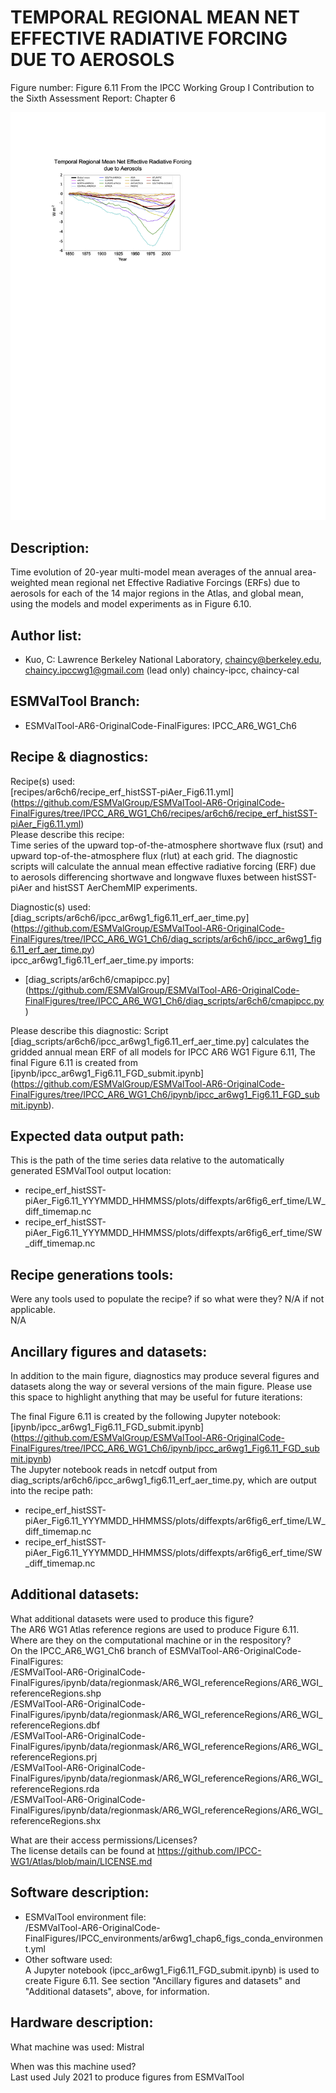 
TEMPORAL REGIONAL MEAN NET EFFECTIVE RADIATIVE FORCING DUE TO AEROSOLS
============

Figure number: Figure 6.11
From the IPCC Working Group I Contribution to the Sixth Assessment Report: Chapter 6

![Figure 6.11](../images/ar6_wg1_chap6_fig6_11_netERF_time_aer.png?raw=true)


Description:
------------
Time evolution of 20-year multi-model mean averages of the annual area-weighted mean regional net Effective Radiative Forcings (ERFs) due to aerosols for each of the 14 major regions in the Atlas, and global mean, using the models and model experiments as in Figure 6.10.

Author list:
------------
- Kuo, C: Lawrence Berkeley National Laboratory, chaincy@berkeley.edu, chaincy.ipccwg1@gmail.com (lead only) chaincy-ipcc, chaincy-cal 


ESMValTool Branch:
------------------
- ESMValTool-AR6-OriginalCode-FinalFigures: IPCC_AR6_WG1_Ch6 


Recipe & diagnostics:
---------------------
Recipe(s) used:  
[recipes/ar6ch6/recipe_erf_histSST-piAer_Fig6.11.yml] (https://github.com/ESMValGroup/ESMValTool-AR6-OriginalCode-FinalFigures/tree/IPCC_AR6_WG1_Ch6/recipes/ar6ch6/recipe_erf_histSST-piAer_Fig6.11.yml)  
Please describe this recipe:  
Time series of the upward top-of-the-atmosphere shortwave flux (rsut) and upward top-of-the-atmosphere flux (rlut) at each grid. The diagnostic scripts will calculate the annual mean effective radiative forcing (ERF) due to aerosols differencing shortwave and longwave fluxes between histSST-piAer and histSST AerChemMIP experiments.  



Diagnostic(s) used:  
[diag_scripts/ar6ch6/ipcc_ar6wg1_fig6.11_erf_aer_time.py] (https://github.com/ESMValGroup/ESMValTool-AR6-OriginalCode-FinalFigures/tree/IPCC_AR6_WG1_Ch6/diag_scripts/ar6ch6/ipcc_ar6wg1_fig6.11_erf_aer_time.py)  
ipcc_ar6wg1_fig6.11_erf_aer_time.py imports:   
* [diag_scripts/ar6ch6/cmapipcc.py] (https://github.com/ESMValGroup/ESMValTool-AR6-OriginalCode-FinalFigures/tree/IPCC_AR6_WG1_Ch6/diag_scripts/ar6ch6/cmapipcc.py) 
 
Please describe this diagnostic:
Script [diag_scripts/ar6ch6/ipcc_ar6wg1_fig6.11_erf_aer_time.py]  calculates the gridded annual mean ERF of all models for IPCC AR6 WG1 Figure 6.11,  The final Figure 6.11 is created from [ipynb/ipcc_ar6wg1_Fig6.11_FGD_submit.ipynb] (https://github.com/ESMValGroup/ESMValTool-AR6-OriginalCode-FinalFigures/tree/IPCC_AR6_WG1_Ch6/ipynb/ipcc_ar6wg1_Fig6.11_FGD_submit.ipynb).


Expected data output path:
--------------------
This is the path of the time series data relative to the automatically generated ESMValTool output location:
- recipe_erf_histSST-piAer_Fig6.11_YYYMMDD_HHMMSS/plots/diffexpts/ar6fig6_erf_time/LW_diff_timemap.nc   
- recipe_erf_histSST-piAer_Fig6.11_YYYMMDD_HHMMSS/plots/diffexpts/ar6fig6_erf_time/SW_diff_timemap.nc   

Recipe generations tools: 
-------------------------
Were any tools used to populate the recipe? if so what were they? N/A if not applicable.   
N/A

Ancillary figures and datasets:
-------------------------------
In addition to the main figure, diagnostics may produce several figures and datasets along the way or several versions of the main figure. Please use this space to highlight anything that may be useful for future iterations:

The final Figure 6.11 is created by the following Jupyter notebook:  
[ipynb/ipcc_ar6wg1_Fig6.11_FGD_submit.ipynb] (https://github.com/ESMValGroup/ESMValTool-AR6-OriginalCode-FinalFigures/tree/IPCC_AR6_WG1_Ch6/ipynb/ipcc_ar6wg1_Fig6.11_FGD_submit.ipynb)  
The Jupyter notebook reads in netcdf output from diag_scripts/ar6ch6/ipcc_ar6wg1_fig6.11_erf_aer_time.py, which are output into the recipe path:  
- recipe_erf_histSST-piAer_Fig6.11_YYYMMDD_HHMMSS/plots/diffexpts/ar6fig6_erf_time/LW_diff_timemap.nc   
- recipe_erf_histSST-piAer_Fig6.11_YYYMMDD_HHMMSS/plots/diffexpts/ar6fig6_erf_time/SW_diff_timemap.nc   

Additional datasets:
--------------------
What additional datasets were used to produce this figure?   
The AR6 WG1 Atlas reference regions are used to produce Figure 6.11.    
Where are they on the computational machine or in the respository?   
On the IPCC_AR6_WG1_Ch6 branch of ESMValTool-AR6-OriginalCode-FinalFigures:   
/ESMValTool-AR6-OriginalCode-FinalFigures/ipynb/data/regionmask/AR6_WGI_referenceRegions/AR6_WGI_referenceRegions.shp  
/ESMValTool-AR6-OriginalCode-FinalFigures/ipynb/data/regionmask/AR6_WGI_referenceRegions/AR6_WGI_referenceRegions.dbf  
/ESMValTool-AR6-OriginalCode-FinalFigures/ipynb/data/regionmask/AR6_WGI_referenceRegions/AR6_WGI_referenceRegions.prj  
/ESMValTool-AR6-OriginalCode-FinalFigures/ipynb/data/regionmask/AR6_WGI_referenceRegions/AR6_WGI_referenceRegions.rda  
/ESMValTool-AR6-OriginalCode-FinalFigures/ipynb/data/regionmask/AR6_WGI_referenceRegions/AR6_WGI_referenceRegions.shx  

What are their access permissions/Licenses?  
The license details can be found at https://github.com/IPCC-WG1/Atlas/blob/main/LICENSE.md    

Software description:
---------------------
- ESMValTool environment file:   
/ESMValTool-AR6-OriginalCode-FinalFigures/IPCC_environments/ar6wg1_chap6_figs_conda_environment.yml  
- Other software used:  
A Jupyter notebook (ipcc_ar6wg1_Fig6.11_FGD_submit.ipynb) is used to create Figure 6.11. See section "Ancillary figures and datasets" and "Additional datasets", above, for information.  

Hardware description:
---------------------
What machine was used: 
Mistral  
 
When was this machine used?  
Last used July 2021 to produce figures from ESMValTool  

